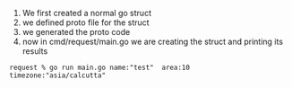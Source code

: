 

1. We first created a normal go struct 
2. we defined  proto file for the struct 
3. we generated the proto code 
4. now in cmd/request/main.go we are creating the struct and printing its results

`
request % go run main.go
name:"test"  area:10  timezone:"asia/calcutta"
`